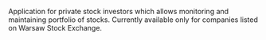 Application for private stock investors which allows monitoring and maintaining portfolio of stocks. Currently available only for companies listed on Warsaw Stock Exchange.
